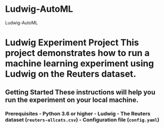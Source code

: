 # Ludwig-AutoML
Ludwig-AutoML
# Ludwig Experiment Project  This project demonstrates how to run a machine learning experiment using Ludwig on the Reuters dataset.
## Getting Started  These instructions will help you run the experiment on your local machine.
### Prerequisites  - Python 3.6 or higher - Ludwig - The Reuters dataset (`reuters-allcats.csv`) - Configuration file (`config.yaml`)  
